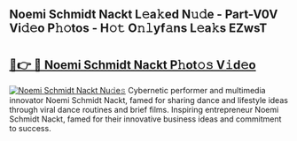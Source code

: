 ## Noemi Schmidt Nackt L𝚎a𝚔ed N𝚞𝚍e - Part-V0V Vi𝚍𝚎o P𝚑𝚘tos - H𝚘𝚝 O𝚗𝚕yf𝚊ns L𝚎a𝚔s EZwsT

# <h2><a href="http://kf3082v.oniu.top/?m=Noemi+Schmidt+Nackt">🔗👉 🔴 Noemi Schmidt Nackt P𝚑ot𝚘𝚜 V𝚒d𝚎o</a></h2>

[![Noemi Schmidt Nackt Nu𝚍e𝚜](https://i.imgur.com/0qMVB7G.gif)](http://kf3082v.oniu.top/?m=Noemi+Schmidt+Nackt)
Cybernetic performer and multimedia innovator Noemi Schmidt Nackt, famed for sharing dance and lifestyle ideas through viral dance routines and brief films. Inspiring entrepreneur Noemi Schmidt Nackt, famed for their innovative business ideas and commitment to success.  
